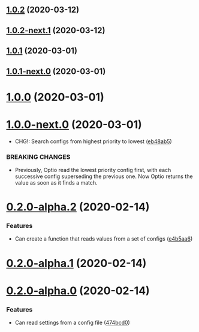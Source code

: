 ## [1.0.2](https://github.com/skypilotcc/optio/compare/v1.0.2-next.1...v1.0.2) (2020-03-12)



## [1.0.2-next.1](https://github.com/skypilotcc/optio/compare/v1.0.1...v1.0.2-next.1) (2020-03-12)



## [1.0.1](https://github.com/skypilotcc/optio/compare/v1.0.1-next.0...v1.0.1) (2020-03-01)



## [1.0.1-next.0](https://github.com/skypilotcc/optio/compare/v1.0.0...v1.0.1-next.0) (2020-03-01)



# [1.0.0](https://github.com/skypilotcc/optio/compare/v1.0.0-next.0...v1.0.0) (2020-03-01)



# [1.0.0-next.0](https://github.com/skypilotcc/optio/compare/v1.0.0-alpha.1...v1.0.0-next.0) (2020-03-01)


* CHG!: Search configs from highest priority to lowest ([eb48ab5](https://github.com/skypilotcc/optio/commit/eb48ab513b2d4ce296d92c4693ca21228cf366df))


### BREAKING CHANGES

* Previously, Optio read the lowest priority config first, with each successive config superseding the previous one. Now Optio returns the value as soon as it finds a match.



# [0.2.0-alpha.2](https://github.com/skypilotcc/optio/compare/v0.2.0-alpha.1...v0.2.0-alpha.2) (2020-02-14)


### Features

* Can create a function that reads values from a set of configs ([e4b5aa6](https://github.com/skypilotcc/optio/commit/e4b5aa6abc2d354ea31b42f6c47c5301233032b8))



# [0.2.0-alpha.1](https://github.com/skypilotcc/optio/compare/v0.2.0-alpha.0...v0.2.0-alpha.1) (2020-02-14)



# [0.2.0-alpha.0](https://github.com/skypilotcc/optio/compare/474bcd0a66d4c10947f6ac85efdcb6dff986c47a...v0.2.0-alpha.0) (2020-02-14)


### Features

* Can read settings from a config file ([474bcd0](https://github.com/skypilotcc/optio/commit/474bcd0a66d4c10947f6ac85efdcb6dff986c47a))



